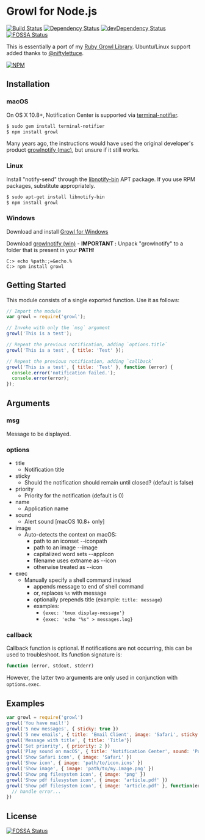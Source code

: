 # Growl for Node.js

[![Build Status][Travis-NodeGrowl-badge]][Travis-NodeGrowl]
[![Dependency Status][David-NodeGrowlDep-badge]][David-NodeGrowlDep]
[![devDependency Status][David-NodeGrowlDevDep-badge]][David-NodeGrowlDevDep]
[![FOSSA Status](https://app.fossa.io/api/projects/git%2Bgithub.com%2Fplroebuck%2Fnode-growl.svg?type=shield)](https://app.fossa.io/projects/git%2Bgithub.com%2Fplroebuck%2Fnode-growl?ref=badge_shield)

This is essentially a port of my [Ruby Growl Library][].
Ubuntu/Linux support added thanks to [@niftylettuce][].

[![NPM][NPM-NodeGrowl-badge]][NPM-NodeGrowl]

## Installation

### macOS

On OS X 10.8+, Notification Center is supported via [terminal-notifier][].

```bash
$ sudo gem install terminal-notifier
$ npm install growl
```

Many years ago, the instructions would have used the original developer's
product [growlnotify (mac)][], but unsure if it still works.

### Linux

Install "notify-send" through the [libnotify-bin][] APT package. If you use
RPM packages, substitute appropriately.

```bash
$ sudo apt-get install libnotify-bin
$ npm install growl
```

### Windows

Download and install [Growl for Windows][]

Download [growlnotify (win)][] - **IMPORTANT :** Unpack "growlnotify" to a folder that is present in your **PATH**!

```posh
C:> echo %path:;=&echo.%
C:> npm install growl
```

## Getting Started

This module consists of a single exported function. Use it as follows:

```javascript
// Import the module
var growl = require('growl');

// Invoke with only the `msg` argument
growl('This is a test');

// Repeat the previous notification, adding `options.title`
growl('This is a test', { title: 'Test' });

// Repeat the previous notification, adding `callback`
growl('This is a test', { title: 'Test' }, function (error) {
  console.error('notification failed.');
  console.error(error);
});
```

## Arguments

### msg

Message to be displayed.

### options

* title
  * Notification title
* sticky
  * Should the notification should remain until closed? (default is false)
* priority
  * Priority for the notification (default is 0)
* name
  * Application name
* sound
  * Alert sound [macOS 10.8+ only]
* image
  * Auto-detects the context on macOS:
    * path to an iconset --iconpath
    * path to an image --image
    * capitalized word sets --appIcon
    * filename uses extname as --icon
    * otherwise treated as --icon
* exec
  * Manually specify a shell command instead
    * appends message to end of shell command
    * or, replaces `%s` with message
    * optionally prepends title (example: `title: message`)
    * examples:
      * `{exec: 'tmux display-message'}`
      * `{exec: 'echo "%s" > messages.log}`

### callback

Callback function is optional. If notifications are not occurring, this
can be used to troubleshoot. Its function signature is:

```js
function (error, stdout, stderr)
```

However, the latter two arguments are only used in conjunction with
`options.exec`.

## Examples

```javascript
var growl = require('growl')
growl('You have mail!')
growl('5 new messages', { sticky: true })
growl('5 new emails', { title: 'Email Client', image: 'Safari', sticky: true })
growl('Message with title', { title: 'Title'})
growl('Set priority', { priority: 2 })
growl('Play sound on macOS', { title: 'Notification Center', sound: 'Purr' })
growl('Show Safari icon', { image: 'Safari' })
growl('Show icon', { image: 'path/to/icon.icns' })
growl('Show image', { image: 'path/to/my.image.png' })
growl('Show png filesystem icon', { image: 'png' })
growl('Show pdf filesystem icon', { image: 'article.pdf' })
growl('Show pdf filesystem icon', { image: 'article.pdf' }, function(err){
  // handle error...
})
```

[//]: # (Cross reference section)

[Ruby Growl Library]: https://github.com/visionmedia/growl/
[@niftylettuce]: https://github.com/niftylettuce/
[terminal-notifier]: https://github.com/alloy/terminal-notifier/
[libnotify-bin]: https://packages.ubuntu.com/trusty/libnotify-bin
[Growl for Windows]: http://www.growlforwindows.com/gfw/default.aspx
[growlnotify (win)]: http://www.growlforwindows.com/gfw/help/growlnotify.aspx
[growlnotify (mac)]: http://growl.info/extras.php#growlnotify

[Travis-NodeGrowl]: https://travis-ci.org/tj/node-growl/
[Travis-NodeGrowl-badge]: https://travis-ci.org/tj/node-growl.svg?branch=master
[David-NodeGrowlDep]: https://david-dm.org/tj/node-growl/
[David-NodeGrowlDep-badge]: https://david-dm.org/tj/node-growl/status.svg
[David-NodeGrowlDevDep]: https://david-dm.org/tj/node-growl/?type=dev
[David-NodeGrowlDevDep-badge]: https://david-dm.org/tj/node-growl/dev-status.svg
[NPM-NodeGrowl]: https://npmjs.org/package/node-growl/
[NPM-NodeGrowl-badge]: https://nodei.co/npm/node-growl.png?downloads=true&downloadRank=true&stars=true



## License
[![FOSSA Status](https://app.fossa.io/api/projects/git%2Bgithub.com%2Fplroebuck%2Fnode-growl.svg?type=large)](https://app.fossa.io/projects/git%2Bgithub.com%2Fplroebuck%2Fnode-growl?ref=badge_large)